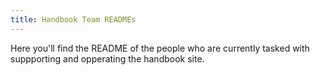 ```yaml
---
title: Handbook Team READMEs
---
```


Here you'll find the README of the people who are currently tasked with
suppporting and opperating the handbook site.
